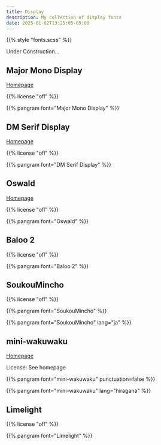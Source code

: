 ```yaml
---
title: Display
description: My collection of display fonts
date: 2025-01-02T13:25:05-05:00
---
```


{{% style "fonts.scss" %}}

Under Construction...

## Major Mono Display

[Homepage](https://github.com/googlefonts/majormono)

{{% license "ofl" %}}

{{% pangram font="Major Mono Display" %}}

## DM Serif Display

[Homepage](https://github.com/googlefonts/dm-fonts)

{{% license "ofl" %}}

{{% pangram font="DM Serif Display" %}}

## Oswald

[Homepage](https://github.com/googlefonts/OswaldFont)

{{% license "ofl" %}}

{{% pangram font="Oswald" %}}

## Baloo 2

{{% license "ofl" %}}

{{% pangram font="Baloo 2" %}}

## SoukouMincho

{{% license "ofl" %}}

{{% pangram font="SoukouMincho" %}}

{{% pangram font="SoukouMincho" lang="ja" %}}

## mini-wakuwaku

[Homepage](http://mini-design.jp/font/mini-wakuwaku.html)

License: See homepage

{{% pangram font="mini-wakuwaku" punctuation=false %}}

{{% pangram font="mini-wakuwaku" lang="hiragana" %}}

## Limelight

{{% license "ofl" %}}

{{% pangram font="Limelight" %}}
